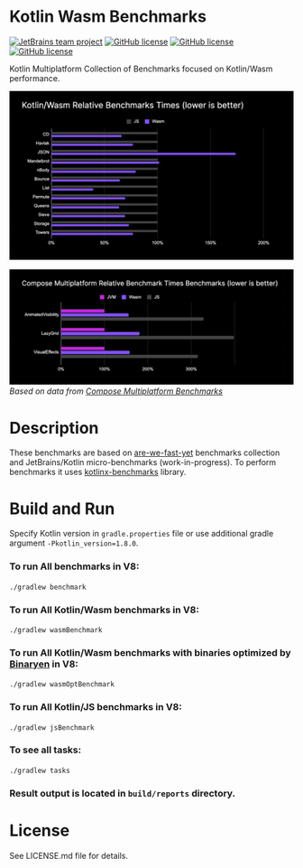 # Kotlin Wasm Benchmarks

[![JetBrains team project](https://jb.gg/badges/team.svg?style=flat)](https://confluence.jetbrains.com/display/ALL/JetBrains+on+GitHub)
[![GitHub license](https://img.shields.io/badge/license-Apache%20License%202.0-blue.svg?style=flat)](http://www.apache.org/licenses/LICENSE-2.0)
[![GitHub license](https://img.shields.io/badge/license-BSD%20License%202.0-blue.svg?style=flat)](http://www.opensource.org/licenses/bsd-license.php)
[![GitHub license](https://img.shields.io/badge/license-MIT%20License%202.0-blue.svg?style=flat)](https://opensource.org/license/mit/)

Kotlin Multiplatform Collection of Benchmarks focused on Kotlin/Wasm performance.

![kotlin-wasm-macro-benchmarks.png](screenshots/kotlin-wasm-macro-benchmarks.png)

![compose-multiplatform-benchmarks.png](screenshots/compose-multiplatform-benchmarks.png)
_Based on data from [Compose Multiplatform Benchmarks](https://github.com/JetBrains/compose-multiplatform/tree/bench_with_kwasm/benchmarks/ios/jvm-vs-kotlin-native)_

# Description
These benchmarks are based on [are-we-fast-yet](https://github.com/smarr/are-we-fast-yet) benchmarks collection and JetBrains/Kotlin micro-benchmarks (work-in-progress).
To perform benchmarks it uses [kotlinx-benchmarks](https://github.com/Kotlin/kotlinx-benchmark) library.

# Build and Run
Specify Kotlin version in `gradle.properties` file or use additional gradle argument `-Pkotlin_version=1.8.0`.

### To run All benchmarks in V8:
`./gradlew benchmark`

### To run All Kotlin/Wasm benchmarks in V8:

`./gradlew wasmBenchmark`

### To run All Kotlin/Wasm benchmarks with binaries optimized by [Binaryen](https://github.com/WebAssembly/binaryen) in V8:

`./gradlew wasmOptBenchmark`

### To run All Kotlin/JS benchmarks in V8:

`./gradlew jsBenchmark`

### To see all tasks:

`./gradlew tasks`

### Result output is located in `build/reports` directory.

# License
See LICENSE.md file for details.
